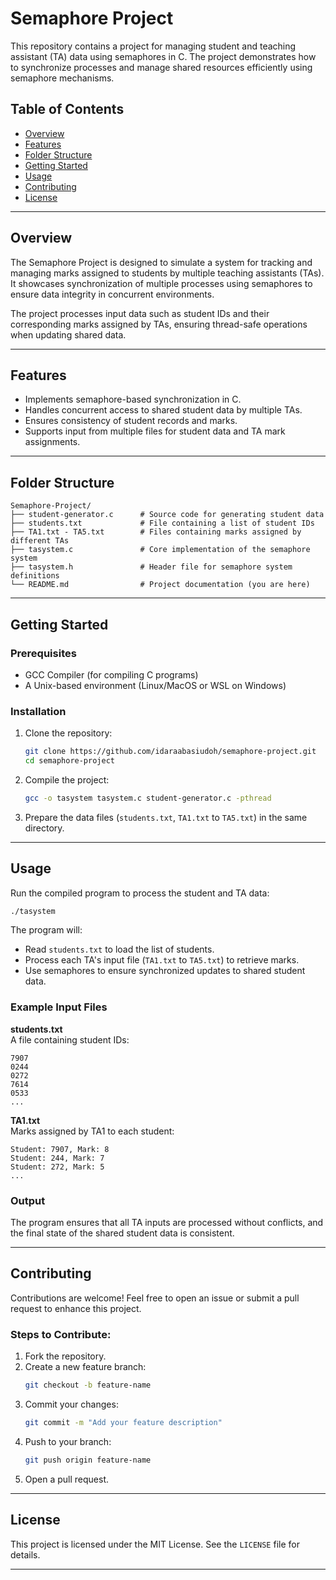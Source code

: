 
# Semaphore Project

This repository contains a project for managing student and teaching assistant (TA) data using semaphores in C. The project demonstrates how to synchronize processes and manage shared resources efficiently using semaphore mechanisms.

## Table of Contents

- [Overview](#overview)
- [Features](#features)
- [Folder Structure](#folder-structure)
- [Getting Started](#getting-started)
- [Usage](#usage)
- [Contributing](#contributing)
- [License](#license)

---

## Overview

The Semaphore Project is designed to simulate a system for tracking and managing marks assigned to students by multiple teaching assistants (TAs). It showcases synchronization of multiple processes using semaphores to ensure data integrity in concurrent environments.

The project processes input data such as student IDs and their corresponding marks assigned by TAs, ensuring thread-safe operations when updating shared data.

---

## Features

- Implements semaphore-based synchronization in C.
- Handles concurrent access to shared student data by multiple TAs.
- Ensures consistency of student records and marks.
- Supports input from multiple files for student data and TA mark assignments.

---

## Folder Structure

```
Semaphore-Project/
├── student-generator.c      # Source code for generating student data
├── students.txt             # File containing a list of student IDs
├── TA1.txt - TA5.txt        # Files containing marks assigned by different TAs
├── tasystem.c               # Core implementation of the semaphore system
├── tasystem.h               # Header file for semaphore system definitions
└── README.md                # Project documentation (you are here)
```

---

## Getting Started

### Prerequisites

- GCC Compiler (for compiling C programs)
- A Unix-based environment (Linux/MacOS or WSL on Windows)

### Installation

1. Clone the repository:

   ```bash
   git clone https://github.com/idaraabasiudoh/semaphore-project.git
   cd semaphore-project
   ```

2. Compile the project:

   ```bash
   gcc -o tasystem tasystem.c student-generator.c -pthread
   ```

3. Prepare the data files (`students.txt`, `TA1.txt` to `TA5.txt`) in the same directory.

---

## Usage

Run the compiled program to process the student and TA data:

```bash
./tasystem
```

The program will:

- Read `students.txt` to load the list of students.
- Process each TA's input file (`TA1.txt` to `TA5.txt`) to retrieve marks.
- Use semaphores to ensure synchronized updates to shared student data.

### Example Input Files

**students.txt**  
A file containing student IDs:
```
7907
0244
0272
7614
0533
...
```

**TA1.txt**  
Marks assigned by TA1 to each student:
```
Student: 7907, Mark: 8
Student: 244, Mark: 7
Student: 272, Mark: 5
...
```

### Output

The program ensures that all TA inputs are processed without conflicts, and the final state of the shared student data is consistent.

---

## Contributing

Contributions are welcome! Feel free to open an issue or submit a pull request to enhance this project.

### Steps to Contribute:

1. Fork the repository.
2. Create a new feature branch:
   ```bash
   git checkout -b feature-name
   ```
3. Commit your changes:
   ```bash
   git commit -m "Add your feature description"
   ```
4. Push to your branch:
   ```bash
   git push origin feature-name
   ```
5. Open a pull request.

---

## License

This project is licensed under the MIT License. See the `LICENSE` file for details.

---
